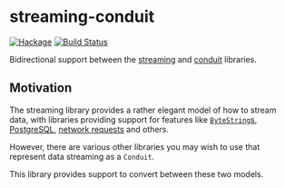streaming-conduit
=================

[![Hackage](https://img.shields.io/hackage/v/streaming-conduit.svg)](https://hackage.haskell.org/package/streaming-conduit) [![Build Status](https://travis-ci.org/haskell-streaming/streaming-conduit.svg)](https://travis-ci.org/haskell-streaming/streaming-conduit)

Bidirectional support between the [streaming] and [conduit] libraries.

[streaming]: http://hackage.haskell.org/package/streaming
[conduit]: http://hackage.haskell.org/package/conduit

Motivation
----------

The streaming library provides a rather elegant model of how to stream
data, with libraries providing support for features like
[`ByteString`s], [PostgreSQL], [network requests] and others.

[`ByteString`s]: http://hackage.haskell.org/package/streaming-bytestring
[PostgreSQL]: http://hackage.haskell.org/package/streaming-postgresql-simple
[network requests]: http://hackage.haskell.org/package/streaming-wai

However, there are various other libraries you may wish to use that
represent data streaming as a `Conduit`.

This library provides support to convert between these two models.
